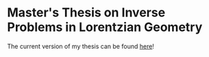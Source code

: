 # Master's Thesis on Inverse Problems in Lorentzian Geometry

The current version of my thesis can be found [here](build/paper.pdf)!
